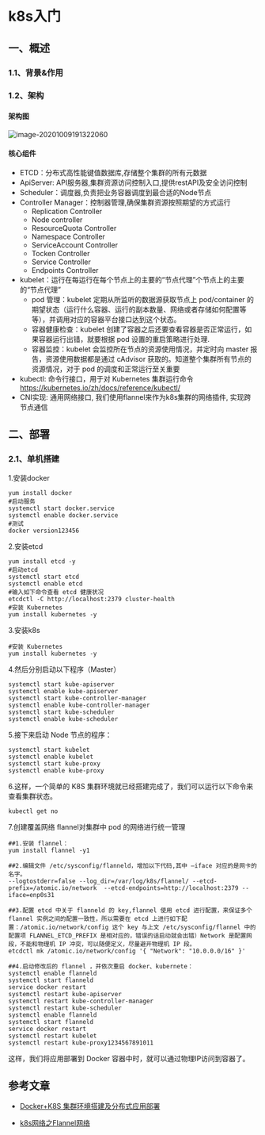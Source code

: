 # k8s入门



## 一、概述

### 1.1、背景&作用





### 1.2、架构

#### 架构图

![image-20201009191322060](https://gitee.com/jingxuanye/yjx-pictures/raw/master/pic/image-20201009191322060.png)



#### 核心组件

- ETCD：分布式高性能键值数据库,存储整个集群的所有元数据
- ApiServer:  API服务器,集群资源访问控制入口,提供restAPI及安全访问控制
- Scheduler：调度器,负责把业务容器调度到最合适的Node节点
- Controller Manager：控制器管理,确保集群资源按照期望的方式运行
  - Replication Controller
  - Node controller
  - ResourceQuota Controller
  - Namespace Controller
  - ServiceAccount Controller
  - Tocken Controller
  - Service Controller
  - Endpoints Controller
- kubelet：运行在每运行在每个节点上的主要的“节点代理”个节点上的主要的“节点代理”
  - pod 管理：kubelet 定期从所监听的数据源获取节点上 pod/container 的期望状态（运行什么容器、运行的副本数量、网络或者存储如何配置等等），并调用对应的容器平台接口达到这个状态。
  - 容器健康检查：kubelet 创建了容器之后还要查看容器是否正常运行，如果容器运行出错，就要根据 pod 设置的重启策略进行处理.
  - 容器监控：kubelet 会监控所在节点的资源使用情况，并定时向 master 报告，资源使用数据都是通过 cAdvisor 获取的。知道整个集群所有节点的资源情况，对于 pod 的调度和正常运行至关重要
- kubectl: 命令行接口，用于对 Kubernetes 集群运行命令  https://kubernetes.io/zh/docs/reference/kubectl/ 
- CNI实现: 通用网络接口, 我们使用flannel来作为k8s集群的网络插件, 实现跨节点通信



## 二、部署

### 2.1、单机搭建

1.安装docker

```shell
yum install docker
#启动服务
systemctl start docker.service
systemctl enable docker.service
#测试
docker version123456
```

2.安装etcd

```shell
yum install etcd -y
#启动etcd
systemctl start etcd
systemctl enable etcd
#输入如下命令查看 etcd 健康状况
etcdctl -C http://localhost:2379 cluster-health
#安装 Kubernetes
yum install kubernetes -y
```

3.安装k8s

```shell
#安装 Kubernetes
yum install kubernetes -y
```

4.然后分别启动以下程序（Master）

```shell
systemctl start kube-apiserver
systemctl enable kube-apiserver
systemctl start kube-controller-manager
systemctl enable kube-controller-manager
systemctl start kube-scheduler
systemctl enable kube-scheduler
```

5.接下来启动 Node 节点的程序：

```shell
systemctl start kubelet
systemctl enable kubelet
systemctl start kube-proxy
systemctl enable kube-proxy
```

6.这样，一个简单的 K8S 集群环境就已经搭建完成了，我们可以运行以下命令来查看集群状态。

```shell
kubectl get no
```

7.创建覆盖网络 flannel对集群中 pod 的网络进行统一管理

```shell
##1.安装 flannel：
yum install flannel -y1

##2.编辑文件 /etc/sysconfig/flanneld，增加以下代码,其中 –iface 对应的是网卡的名字。
--logtostderr=false --log_dir=/var/log/k8s/flannel/ --etcd-prefix=/atomic.io/network  --etcd-endpoints=http://localhost:2379 --iface=enp0s31

##3.配置 etcd 中关于 flanneld 的 key,flannel 使用 etcd 进行配置，来保证多个 flannel 实例之间的配置一致性，所以需要在 etcd 上进行如下配置：/atomic.io/network/config 这个 key 与上文 /etc/sysconfig/flannel 中的配置项 FLANNEL_ETCD_PREFIX 是相对应的，错误的话启动就会出错）Network 是配置网段，不能和物理机 IP 冲突，可以随便定义，尽量避开物理机 IP 段。
etcdctl mk /atomic.io/network/config '{ "Network": "10.0.0.0/16" }'

##4.启动修改后的 flannel ，并依次重启 docker、kubernete：
systemctl enable flanneld  
systemctl start flanneld
service docker restart
systemctl restart kube-apiserver
systemctl restart kube-controller-manager
systemctl restart kube-scheduler
systemctl enable flanneld
systemctl start flanneld
service docker restart
systemctl restart kubelet
systemctl restart kube-proxy1234567891011
```

这样，我们将应用部署到 Docker 容器中时，就可以通过物理IP访问到容器了。



## 参考文章

- [Docker+K8S 集群环境搭建及分布式应用部署](https://blog.csdn.net/ysk_xh_521/article/details/81668631)

- [k8s网络之Flannel网络](https://www.cnblogs.com/goldsunshine/p/10740928.html)